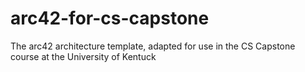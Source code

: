 # arc42-for-cs-capstone
The arc42 architecture template, adapted for use in the CS Capstone course at the University of Kentuck

